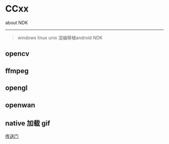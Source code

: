 # CCxx
about NDK

---

> windows linux unix 混编移植android NDK

## opencv

## ffmpeg

## opengl

## openwan

## native 加载 gif  

[传送门](https://github.com/jiezongnewstar/CCxx/tree/master/XBGIF "native load gif")


